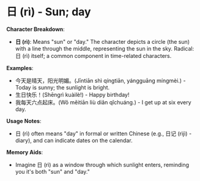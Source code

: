 # **日 (rì) - Sun; day**

**Character Breakdown**:  
- **日 (rì)**: Means "sun" or "day." The character depicts a circle (the sun) with a line through the middle, representing the sun in the sky. Radical: 日 (rì) itself; a common component in time-related characters.

**Examples**:  
- 今天是晴天，阳光明媚。(Jīntiān shì qíngtiān, yángguāng míngmèi.) - Today is sunny; the sunlight is bright.  
- 生日快乐！(Shēngrì kuàilè!) - Happy birthday!  
- 我每天六点起床。(Wǒ měitiān liù diǎn qǐchuáng.) - I get up at six every day.

**Usage Notes**:  
- 日 (rì) often means "day" in formal or written Chinese (e.g., 日记 (rìjì) - diary), and can indicate dates on the calendar.

**Memory Aids**:  
- Imagine 日 (rì) as a window through which sunlight enters, reminding you it's both "sun" and "day."